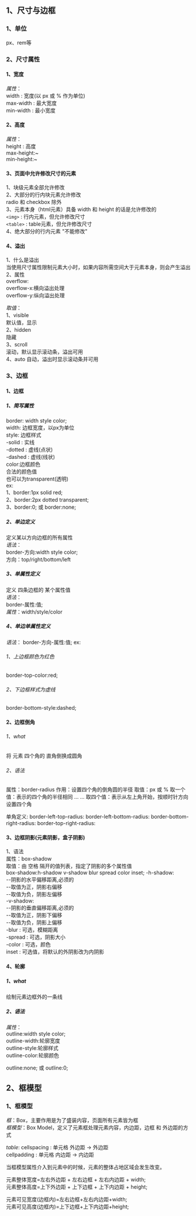 1、尺寸与边框
-------------

### 1、单位

px、rem等

### 2、尺寸属性

#### 1、宽度

_属性_：  
width : 宽度(以 px 或 % 作为单位)  
max-width : 最大宽度  
min-width : 最小宽度

#### 2、高度

_属性_：  
height : 高度  
max-height:~  
min-height:~

#### 3、页面中允许修改尺寸的元素

1、块级元素全部允许修改  
2、大部分的行内块元素允许修改  
 radio 和 checkbox 除外  
3、元素本身（html元素）具备 width 和 height 的话是允许修改的  
 `<img>` : 行内元素，但允许修改尺寸  
 `<table>` : table元素，但允许修改尺寸  
4、绝大部分的行内元素 "不能修改"

#### 4、溢出

1、什么是溢出  
 当使用尺寸属性限制元素大小时，如果内容所需空间大于元素本身，则会产生溢出  
2、属性  
 overflow:  
 overflow-x:横向溢出处理  
 overflow-y:纵向溢出处理

_取值_：  
 1、visible  
 默认值，显示  
 2、hidden  
 隐藏  
 3、scroll  
 滚动，默认显示滚动条，溢出可用  
 4、auto 自动，溢出时显示滚动条并可用

### 3、边框

#### 1、边框

##### 1、简写属性

border: width style color;  
width: 边框宽度，以px为单位  
style: 边框样式  
 -solid : 实线  
 -dotted : 虚线(点状)  
 -dashed : 虚线(线状)  
color:边框颜色  
 合法的颜色值  
 也可以为transparent(透明)  
ex:  
 1、border:1px solid red;  
 2、border:2px dotted transparent;  
 3、border:0; 或 border:none;

##### 2、单边定义

定义某以方向边框的所有属性  
_语法_：  
 border-方向:width style color;  
 方向：top/right/bottom/left

##### 3、单属性定义

定义 四条边框的 某个属性值  
_语法_：  
border-属性:值;  
_属性_：width/style/color

##### 4、单边单属性定义

_语法_： border-方向-属性:值; ex:

###### 1、上边框颜色为红色

border-top-color:red;

###### 2、下边框样式为虚线

border-bottom-style:dashed;

#### 2、边框倒角

###### 1、what

将 元素 四个角的 直角倒换成圆角

###### 2、语法

属性：border-radius 作用：设置四个角的倒角圆的半径 取值：px 或 % 取一个值：表示的四个角的半径相同 ... ... 取四个值：表示从左上角开始，按顺时针方向设置四个角

单角定义: border-left-top-radius: border-left-bottom-radius: border-bottom-right-radius: border-top-right-radius:

#### 3、边框阴影(元素阴影，盒子阴影)

1、语法  
属性：box-shadow  
取值：由 空格 隔开的值列表，指定了阴影的多个属性值  
box-shadow:h-shadow v-shadow blur spread color inset; -h-shadow:  
 --阴影的水平偏移距离,必须的  
 --取值为正，阴影右偏移  
 --取值为负，阴影左偏移  
 -v-shadow:  
 --阴影的垂直偏移距离,必须的  
 --取值为正，阴影下偏移  
 --取值为负，阴影上偏移  
 -blur : 可选，模糊距离  
 -spread : 可选，阴影大小  
 -color : 可选，颜色  
inset : 可选值，将默认的外阴影改为内阴影

#### 4、轮廓

##### 1、what

绘制元素边框外的一条线

##### 2、语法

_属性_：  
outline:width style color;  
outline-width:轮廓宽度  
outline-style:轮廓样式  
outline-color:轮廓颜色

outline:none; 或 outline:0;

2、框模型
---------

### 1、框模型

_框_：Box，主要作用是为了盛装内容，页面所有元素皆为框  
_框模型_：Box Model，定义了元素框处理元素内容，内边距，边框 和 外边距的方式

*table*: cellspacing : 单元格 外边距 -> 外边距  
cellpadding : 单元格 内边距 -> 内边距

当框模型属性介入到元素中的时候，元素的整体占地区域会发生改变。

元素整体宽度=左右外边距 + 左右边框 + 左右内边距 + width;  
元素整体高度=上下外边距 + 上下边框 + 上下内边距 + height;

元素可见宽度(边框内)=左右边框+左右内边距+width;  
元素可见高度(边框内)=上下边框+上下内边距+height;
